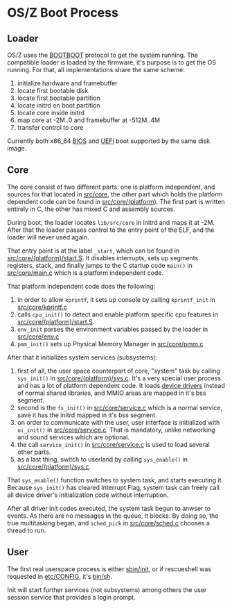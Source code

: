 OS/Z Boot Process
=================

Loader
------

OS/Z uses the [BOOTBOOT](https://github.com/bztsrc/osz/tree/master/loader) protocol to get the system running.
The compatible loader is loaded by the firmware, it's purpose is to get the OS running. For that,
all implementations share the same scheme:

 1. initialize hardware and framebuffer
 2. locate first bootable disk
 3. locate first bootable partition
 4. locate initrd on boot partition
 5. locate core inside initrd
 6. map core at -2M..0 and framebuffer at -512M..4M
 7. transfer control to core

Currently both x86_64 [BIOS](https://github.com/bztsrc/osz/blob/master/loader/mb-x86_64/bootboot.asm) and [UEFI](https://github.com/bztsrc/osz/blob/master/loader/efi-x86_64/bootboot.c) boot supported by the same disk image.

Core
----

The core consist of two different parts: one is platform independent, and sources for that located in [src/core](https://github.com/bztsrc/osz/blob/master/src/core), the other part which holds the platform dependent code can be found in [src/core/(platform)](https://github.com/bztsrc/osz/blob/master/src/core/x86_64). The first part is written entirely in C, the other has mixed C and assembly sources.

During boot, the loader locates `lib/src/core` in initrd and maps it at -2M. After that the loader passes control to the entry point of the ELF, and the loader will never used again.

That entry point is at the label `_start`, which can be found in  [src/core/(platform)/start.S](https://github.com/bztsrc/osz/blob/master/src/core/x86_64/start.S). It disables interrupts, sets up segments registers, stack, and finally jumps to the C startup code `main()` in [src/core/main.c](https://github.com/bztsrc/osz/blob/master/src/core/main.c) which is a platform independent code.

That platform independent code does the following:

 1. in order to allow `kprintf`, it sets up console by calling `kprintf_init` in [src/core/kprintf.c](https://github.com/bztsrc/osz/blob/master/src/core/kprintf.c)
 2. calls `cpu_init()` to detect and enable platform specific cpu features in [src/core/(platform)/start.S](https://github.com/bztsrc/osz/blob/master/src/core/x86_64/start.S).
 3. `env_init` parses the environment variables passed by the loader in [src/core/env.c](https://github.com/bztsrc/osz/blob/master/src/core/env.c)
 4. `pmm_init()` sets up Physical Memory Manager in [src/core/pmm.c](https://github.com/bztsrc/osz/blob/master/src/core/pmm.c)

After that it initializes system services (subsystems):

 1. first of all, the user space counterpart of core, "system" task by calling `sys_init()` in [src/core/(platform)/sys.c](https://github.com/bztsrc/osz/blob/master/src/core/x86_64/sys.c). It's a very special user process and has a lot of platform dependent code. It loads [device drivers](https://github.com/bztsrc/osz/blob/master/drivers.md) instead of normal shared libraries, and MMIO areas are mapped in it's bss segment.
 2. second is the `fs_init()` in [src/core/service.c](https://github.com/bztsrc/osz/blob/master/src/core/service.c) which is a normal service, save it has the initrd mapped in it's bss segment.
 3. on order to communicate with the user, user interface is initialized with `ui_init()` in [src/core/service.c](https://github.com/bztsrc/osz/blob/master/src/core/service.c). That is mandatory, unlike networking and sound services which are optional.
 4. the call `service_init()` in [src/core/service.c](https://github.com/bztsrc/osz/blob/master/src/core/service.c) is used to load several other parts.
 5. as a last thing, switch to userland by calling `sys_enable()` in [src/core/(platform)/sys.c](https://github.com/bztsrc/osz/blob/master/src/core/x86_64/sys.c).

That `sys_enable()` function switches to system task, and starts executing it. Because `sys_init()` has cleared Interrupt Flag,
system task can freely call all device driver's initialization code without interruption.

After all driver init codes executed, the system task begun to anwser to events. As there are no messages in the queue, it blocks. By doing so, the true multitasking began, and `sched_pick` in [src/core/sched.c](https://github.com/bztsrc/osz/blob/master/src/core/sched.c) chooses a thread to run.

User
----

The first real userspace process is either [sbin/init](https://github.com/bztsrc/osz/blob/master/src/init/main.c), or if rescueshell was requested in [etc/CONFIG](https://github.com/bztsrc/osz/blob/master/etc/CONFIG), it's [bin/sh](https://github.com/bztsrc/osz/blob/master/src/sh/main.c).

Init will start further services (not subsystems) among others the user session service that provides a login prompt.

